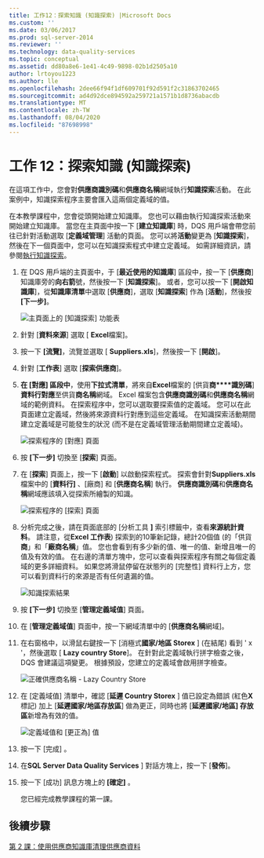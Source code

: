 ```yaml
---
title: 工作12：探索知識 (知識探索) |Microsoft Docs
ms.custom: ''
ms.date: 03/06/2017
ms.prod: sql-server-2014
ms.reviewer: ''
ms.technology: data-quality-services
ms.topic: conceptual
ms.assetid: dd80a8e6-1e41-4c49-9898-02b1d2505a10
author: lrtoyou1223
ms.author: lle
ms.openlocfilehash: 2dee66f94f1df609701f92d591f2c31863702465
ms.sourcegitcommit: ad4d92dce894592a259721a1571b1d8736abacdb
ms.translationtype: MT
ms.contentlocale: zh-TW
ms.lasthandoff: 08/04/2020
ms.locfileid: "87698998"
---
```

# <a name="task-12-discovering-knowledge-knowledge-discovery"></a>工作 12：探索知識 (知識探索)
  在這項工作中，您會對**供應商識別碼**和**供應商名稱**網域執行**知識探索**活動。 在此案例中，知識探索程序主要會匯入這兩個定義域的值。  
  
 在本教學課程中，您會從頭開始建立知識庫。 您也可以藉由執行知識探索活動來開始建立知識庫。 當您在主頁面中按一下 [**建立知識庫**] 時，DQS 用戶端會帶您前往已針對活動選取 [**定義域管理**] 活動的頁面。 您可以將**活動**變更為 [**知識探索**]，然後在下一個頁面中，您可以在知識探索程式中建立定義域。 如需詳細資訊，請參閱[執行知識探索](https://msdn.microsoft.com/library/hh510398.aspx)。  
  
1.  在 DQS 用戶端的主頁面中，于 [**最近使用的知識庫**] 區段中，按一下 [**供應商**] 知識庫旁的**向右箭**號，然後按一下 [**知識探索**]。 或者，您可以按一下 [**開啟知識庫**]，從**知識庫清單**中選取 [**供應商**]，選取 [**知識探索**] 作為 [**活動**]，然後按 **[下一步]**。  
  
     ![主頁面上的 [知識探索] 功能表](../../2014/tutorials/media/et-discoveringknowledge-01.jpg "主頁面上的 [知識探索] 功能表")  
  
2.  針對 [**資料來源**] 選取 [ **Excel**檔案]。  
  
3.  按一下 **[流覽]**，流覽並選取 [ **Suppliers.xls**]，然後按一下 [**開啟**]。  
  
4.  針對 [**工作表**] 選取 [**探索供應商**]。  
  
5.  **在 [對應] 區段中**，使用**下拉式清單**，將來自**Excel**檔案的 [供貨**商****識別碼**]**資料行對應**至供貨**商名稱**網域。 Excel 檔案包含**供應商識別碼**和**供應商名稱**網域的範例資料。 在探索程序中，您可以選取要探索值的定義域。 您可以在此頁面建立定義域，然後將來源資料行對應到這些定義域。 在知識探索活動期間建立定義域是可能發生的狀況 (而不是在定義域管理活動期間建立定義域)。  
  
     ![探索程序的 [對應] 頁面](../../2014/tutorials/media/et-discoveringknowledge-02.jpg "探索程序的 [對應] 頁面")  
  
6.  按 **[下一步]** 切換至 [**探索**] 頁面。  
  
7.  在 [**探索**] 頁面上，按一下 [**啟動**] 以啟動探索程式。 探索會針對**Suppliers.xls**檔案中的 [**資料行]** 、[廠商] 和 [**供應商名稱**] 執行。 **供應商識別碼**和**供應商名稱**網域應該填入從探索所繪製的知識。  
  
     ![探索程序的 [探索] 頁面](../../2014/tutorials/media/et-discoveringknowledge-03.jpg "探索程序的 [探索] 頁面")  
  
8.  分析完成之後，請在頁面底部的 [分析工具 **]** 索引標籤中，查看**來源統計資料**。 請注意，從**Excel 工作表**) 探索到的10筆新記錄，總計20個值 (的「供貨**商**」和「**廠商名稱**」值。 您也會看到有多少新的值、唯一的值、新增且唯一的值及有效的值。 在右邊的清單方塊中，您可以查看與探索程序有關之每個定義域的更多詳細資料。 如果您將滑鼠停留在狀態列的 [完整性] 資料行上方，您可以看到資料行的來源是否有任何遺漏的值。  
  
     ![知識探索結果](../../2014/tutorials/media/et-discoveringknowledge-04.jpg "知識探索結果")  
  
9. 按 **[下一步]** 切換至 [**管理定義域值**] 頁面。  
  
10. 在 [**管理定義域值**] 頁面中，按一下網域清單中的 [**供應商名稱**網域]。  
  
11. 在右窗格中，以滑鼠右鍵按一下 [消極式**國家/地區 Storex** ] (在結尾) 看到 ' x '，然後選取 [ **Lazy country Store**]。 在針對此定義域執行拼字檢查之後，DQS 會建議這項變更。 根據預設，您建立的定義域會啟用拼字檢查。  
  
     ![正確供應商名稱 - Lazy Country Store](../../2014/tutorials/media/et-discoveringknowledge-05.jpg "正確供應商名稱 - Lazy Country Store")  
  
12. 在 [定義域值] 清單中，確認 [**延遲 Country Storex** ] 值已設定為錯誤 (紅色**X**標記) 加上 [**延遲國家/地區存放區**] 做為更正，同時也將 [**延遲國家/地區] 存放區**新增為有效的值。  
  
     ![定義域值和 [更正為] 值](../../2014/tutorials/media/et-discoveringknowledge-06.jpg "定義域值和 [更正為] 值")  
  
13. 按一下 [完成] 。  
  
14. 在**SQL Server Data Quality Services** ] 對話方塊上，按一下 [**發佈**]。  
  
15. 按一下 [成功] 訊息方塊上的 **[確定]** 。  
  
     您已經完成教學課程的第一課。  
  
## <a name="next-step"></a>後續步驟  
 [第 2 課：使用供應商知識庫清理供應商資料](../../2014/tutorials/lesson-2-cleansing-supplier-data-using-the-suppliers-knowledge-base.md)  
  
  
